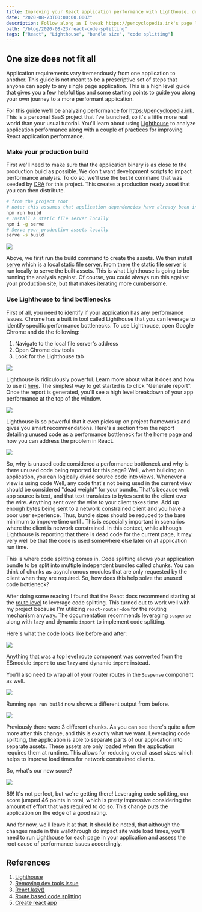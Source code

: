 ```yaml
---
title: Improving your React application performance with Lighthouse, dead code removal and code splitting
date: "2020-08-23T00:00:00.000Z"
description: Follow along as I tweak https://pencyclopedia.ink's page load performance.
path: "/blog/2020-08-23/react-code-splitting"
tags: ["React", "Lighthouse", "bundle size", "code splitting"]
---
```


## One size does not fit all

Application requirements vary tremendously from one application to another. This guide is not meant to be a prescriptive
 set of steps that anyone can apply to any single page application. This is a high level guide that gives you a few
 helpful tips and some starting points to guide you along your own journey to a more performant application.
 
For this guide we'll be analyzing performance for https://pencyclopedia.ink. This is a personal SaaS project that I've
 launched, so it's a little more real world than your usual tutorial. You'll learn about using [Lighthouse][lighthouse] 
 to analyze application performance along with a couple of practices for improving React application performance.

### Make your production build

First we'll need to make sure that the application binary is as close to the production build as possible. We don't want
development scripts to impact performance analysis. To do so, we'll use the `build` 
command that was seeded by [CRA][cra] for this project. This creates a production ready asset that you can then 
distribute.

```bash
# from the project root
# note: this assumes that application dependencies have already been installed via npm already
npm run build
# Install a static file server locally
npm i -g serve
# Serve your production assets locally
serve -s build
```

![](terminal-start.png)

Above, we first run the build command to create the assets. We then install [serve](https://www.npmjs.com/package/serve)
which is a local static file server. From there the static file server is run locally to serve the built assets. This is 
what Lighthouse is going to be running the analysis against. Of course, you could always run this against your 
production site, but that makes iterating more cumbersome.

### Use Lighthouse to find bottlenecks

First of all, you need to identify if your application has any performance issues. Chrome has a built in tool called 
Lighthouse that you can leverage to identify specific performance bottlenecks. To use Lighthouse, open Google Chrome
and do the following:

1. Navigate to the local file server's address
1. Open Chrome dev tools
1. Look for the Lighthouse tab

![](lighthouse.png)

Lighthouse is ridiculously powerful. Learn more about what it does and how to use it [here](lighthouse). The simplest 
way to get started is to click "Generate report". Once the report is generated, you'll see a high level 
breakdown of your app performance at the top of the window.

![](report-after-dev-tools.png)

Lighthouse is so powerful that it even picks up on project frameworks and gives you smart recommendations. Here's a 
section from the report detailing unused code as a performance bottleneck for the home page and how you can address
the problem in React.

![](report-unused-js.png)

So, why is unused code considered a performance bottleneck and why is there unused code being reported for this page? 
Well, when building an application, you can logically divide source code into views. Whenever a view is using code
Well, any code that's not being used in the current view should be considered "dead weight" for your bundle. That's because web app 
source is text, and that text translates to bytes sent to the client over the wire. Anything sent over the wire to your 
client takes time. Add up enough bytes being sent to a network constrained client and you have a poor user experience.
 Thus, bundle sizes should be reduced to the bare minimum to improve time until . This is especially important in scenarios where the client is network 
constrained. In this context, while although Lighthouse is reporting that there is dead code for the current page, it 
may very well be that the code is used somewhere else later on at application run time.

This is where code splitting comes in. Code splitting allows your application bundle to be split into multiple 
independent bundles called chunks. You can think of chunks as asynchronous modules that are only requested by the 
client when they are required. So, how does this help solve the unused code bottleneck?

After doing some reading I found that the React docs recommend starting at the [route level](route-level) to leverage 
code splitting. This turned out to work well with my project because I'm utilizing `react-router-dom` for the routing 
mechanism anyway. The documentation recommends leveraging `suspense` along with `lazy` and dynamic `import` to 
implement code splitting.

Here's what the code looks like before and after:

![](lazy-route-refactor.png)

Anything that was a top level route component was converted from the ESmodule `import` to use `lazy` and dynamic `import`
instead.

You'll also need to wrap all of your router routes in the `Suspense` component as well.

![](suspense-component.png)

Running `npm run build` now shows a different output from before.

![](terminal-after-lazy.png)

Previously there were 3 different chunks. As you can see there's quite a few more after this change, and this is exactly 
what we want. Leveraging code splitting, the application is able to separate parts of our application into separate 
assets. These assets are only loaded when the application requires them at runtime. This allows for reducing overall 
asset sizes which helps to improve load times for network constrained clients.

So, what's our new score?

![](report-after-split.png)

89! It's not perfect, but we're getting there! Leveraging code splitting, our score jumped 46 points in total, which
 is pretty impressive considering the amount of effort that was required to do so. This change puts the application on 
 the edge of a good rating.
 
 And for now, we'll leave it at that. It should be noted, that although the changes made in this walkthrough do impact
  site wide load times, you'll need to run Lighthouse for each page in your application and assess the root cause of 
  performance issues accordingly.


## References

[lighthouse]: https://developers.google.com/web/tools/lighthouse
[gh-191]: https://github.com/facebook/react-devtools/issues/191
[react-suspense]: https://web.dev/code-splitting-suspense/?utm_source=lighthouse&utm_medium=devtools
[route-level]: https://reactjs.org/docs/code-splitting.html#route-based-code-splitting
[cra]: https://reactjs.org/docs/create-a-new-react-app.html

1. [Lighthouse](lighthouse)
1. [Removing dev tools issue](gh-191)
1. [React.lazy()](react-suspense)
1. [Route based code splitting](route-level)
1. [Create react app][cra]
